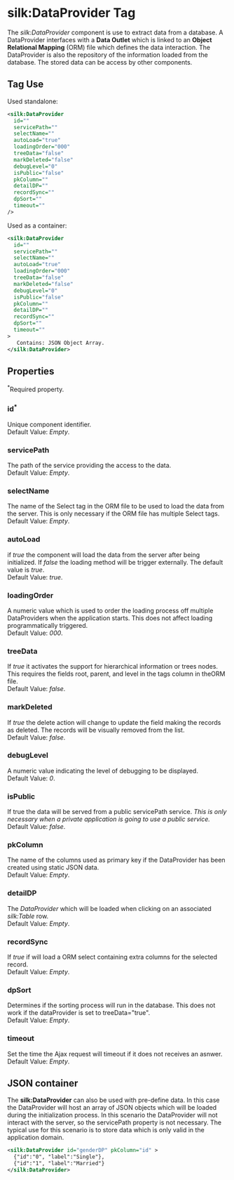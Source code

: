 # silk:DataProvider Tag
The *silk:DataProvider* component is use to extract data from a database. A DataProvider interfaces with a **Data Outlet** which is linked to an **Object Relational Mapping** (ORM) file which defines the data interaction. The DataProvider is also the repository of the information loaded from the database. The stored data can be access by other components.

## Tag Use
Used standalone:
```xml
<silk:DataProvider
  id=""
  servicePath=""
  selectName=""
  autoLoad="true"
  loadingOrder="000"
  treeData="false"
  markDeleted="false"
  debugLevel="0"
  isPublic="false"
  pkColumn=""
  detailDP=""
  recordSync=""
  dpSort=""
  timeout=""
/>
```
Used as a container:
```xml
<silk:DataProvider
  id=""
  servicePath=""
  selectName=""
  autoLoad="true"
  loadingOrder="000"
  treeData="false"
  markDeleted="false"
  debugLevel="0"
  isPublic="false"
  pkColumn=""
  detailDP=""
  recordSync=""
  dpSort=""
  timeout=""
>
   Contains: JSON Object Array.
</silk:DataProvider>
```

## Properties 
<sup>*</sup>Required property.
### id<sup>*</sup>
Unique component identifier.<br>Default Value: *Empty*.
### servicePath
The path of the service providing the access to the data.<br>Default Value: *Empty*.
### selectName
The name of the Select tag in the ORM file to be used to load the data from the server. This is only necessary if the ORM file has multiple Select tags.<br>Default Value: *Empty*.
### autoLoad
if _true_ the component will load the data from the server after being initialized. If _false_ the loading method will be trigger externally. The default value is _true_.<br>Default Value: *true*.
### loadingOrder
A numeric value which is used to order the loading process off multiple DataProviders when the application starts. This does not affect loading programmatically triggered.<br>Default Value: *000*.
### treeData
If _true_ it activates the support for hierarchical information or trees nodes. This requires the fields root, parent, and level in the tags column in theORM file.<br>Default Value: *false*.
### markDeleted
If _true_ the delete action will change to update the field making the records as deleted. The records will be visually removed from the list.<br>Default Value: *false*.
### debugLevel
A numeric value indicating the level of debugging to be displayed.<br>Default Value: *0*.
### isPublic
If true the data will be served from a public servicePath service. *This is only necessary when a private application is going to use a public service.*<br>Default Value: *false*.
### pkColumn
The name of the columns used as primary key if the DataProvider has been created using static JSON data.<br>Default Value: *Empty*.
### detailDP
The *DataProvider* which will be loaded when clicking on an associated *silk:Table* row.<br>Default Value: *Empty*.
### recordSync
If _true_ if will load a ORM select containing extra columns for the selected record.<br>Default Value: *Empty*.
### dpSort
Determines if the sorting process will run in the database. This does not work if the dataProvider is set to treeData="true".<br>Default Value: *Empty*.
### timeout
Set the time the Ajax request will timeout if it does not receives an asnwer.<br>Default Value: *Empty*.
## JSON container
The **silk:DataProvider** can also be used with pre-define data. In this case the DataProvider will host an array of JSON objects which will be loaded during the initialization process. In this scenario the DataProvider will not interact with the server, so the servicePath property is not necessary. The typical use for this scenario is to store data which is only valid in the application domain.
```xml
<silk:DataProvider id="genderDP" pkColumn="id" >
  {"id":"0", "label":"Single"},
  {"id":"1", "label":"Married"}
</silk:DataProvider>
```
